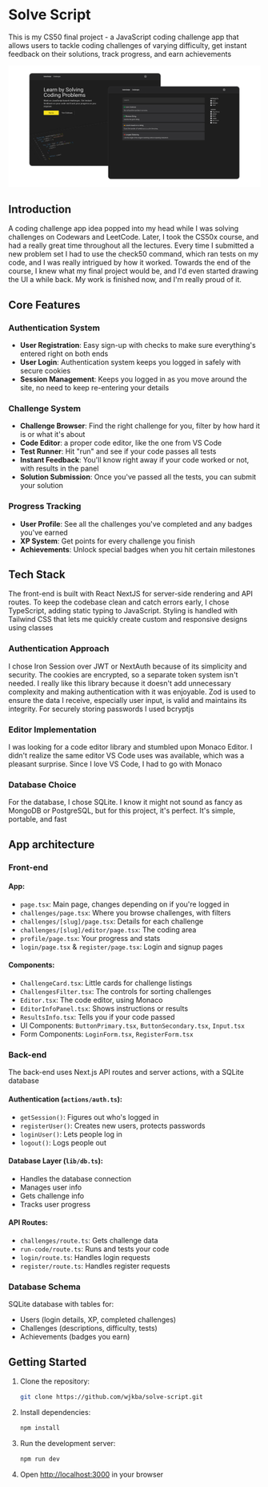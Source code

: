 
# Solve Script
This is my CS50 final project - a JavaScript coding challenge app that allows users to tackle coding challenges of varying difficulty, get instant feedback on their solutions, track progress, and earn achievements


![Preview](assets/preview.png)

## Introduction

A coding challenge app idea popped into my head while I was solving challenges on Codewars and LeetCode. Later, I took the CS50x course, and had a really great time throughout all the lectures. Every time I submitted a new problem set I had to use the check50 command, which ran tests on my code, and I was really intrigued by how it worked. Towards the end of the course, I knew what my final project would be, and I'd even started drawing the UI a while back. My work is finished now, and I'm really proud of it.




## Core Features

### Authentication System
-   **User Registration**: Easy sign-up with checks to make sure everything's entered right on both ends
-   **User Login**: Authentication system keeps you logged in safely with secure cookies
-   **Session Management**: Keeps you logged in as you move around the site, no need to keep re-entering your details

### Challenge System
-   **Challenge Browser**: Find the right challenge for you, filter by how hard it is or what it's about
-   **Code Editor**:  a proper code editor, like the one from VS Code
-   **Test Runner**: Hit "run" and see if your code passes all tests
-   **Instant Feedback**: You'll know right away if your code worked or not, with results in the panel
-   **Solution Submission**: Once you've passed all the tests, you can submit your solution

### Progress Tracking
-   **User Profile**: See all the challenges you've completed and any badges you've earned
-   **XP System**: Get points for every challenge you finish
-   **Achievements**: Unlock special badges when you hit certain milestones

## Tech Stack
The front-end is built with React NextJS for server-side rendering and API routes. To keep the codebase clean and catch errors early, I chose TypeScript, adding static typing to JavaScript. Styling is handled with Tailwind CSS that lets me quickly create custom and responsive designs using classes

### Authentication Approach
 I chose Iron Session over JWT or NextAuth because of its simplicity and security. The cookies are encrypted, so a separate token system isn't needed. I really like this library because it doesn't add unnecessary complexity and making authentication with it was enjoyable. Zod is used to ensure the data I receive, especially user input, is valid and maintains its integrity. For securely storing passwords I used bcryptjs


### Editor Implementation
I was looking for a code editor library and stumbled upon Monaco Editor. I didn't realize the same editor VS Code uses was available, which was a pleasant surprise. Since I love VS Code, I had to go with Monaco

### Database Choice
For the database, I chose SQLite. I know it might not sound as fancy as MongoDB or PostgreSQL, but for this project, it's perfect. It's simple, portable, and fast



## App architecture

### Front-end

#### App:
* `page.tsx`: Main page, changes depending on if you're logged in
* `challenges/page.tsx`: Where you browse challenges, with filters
* `challenges/[slug]/page.tsx`: Details for each challenge
* `challenges/[slug]/editor/page.tsx`: The coding area
* `profile/page.tsx`: Your progress and stats
* `login/page.tsx` & `register/page.tsx`: Login and signup pages

#### Components:
* `ChallengeCard.tsx`: Little cards for challenge listings
* `ChallengesFilter.tsx`: The controls for sorting challenges
* `Editor.tsx`: The code editor, using Monaco
* `EditorInfoPanel.tsx`: Shows instructions or results
* `ResultsInfo.tsx`: Tells you if your code passed
* UI Components: `ButtonPrimary.tsx`, `ButtonSecondary.tsx`, `Input.tsx` 
* Form Components: `LoginForm.tsx`, `RegisterForm.tsx` 

### Back-end

The back-end uses Next.js API routes and server actions, with a SQLite database

#### Authentication (`actions/auth.ts`):
* `getSession()`: Figures out who's logged in
* `registerUser()`: Creates new users, protects passwords
* `loginUser()`: Lets people log in
* `logout()`: Logs people out

#### Database Layer (`lib/db.ts`):
* Handles the database connection
* Manages user info
* Gets challenge info
* Tracks user progress

#### API Routes:
* `challenges/route.ts`: Gets challenge data
* `run-code/route.ts`: Runs and tests your code
* `login/route.ts`: Handles login requests
* `register/route.ts`: Handles register requests

### Database Schema

SQLite database with tables for:
* Users (login details, XP, completed challenges)
* Challenges (descriptions, difficulty, tests)
* Achievements (badges you earn)



## Getting Started

1. Clone the repository:
   ```bash
   git clone https://github.com/wjkba/solve-script.git
   ```

2. Install dependencies:
   ```bash
   npm install
   ```

3. Run the development server:
   ```bash
   npm run dev
   ```

4. Open [http://localhost:3000](http://localhost:3000) in your browser
